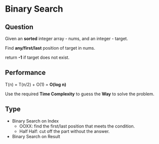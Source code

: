 # Binary Search

## Question

Given an **sorted** integer array - nums, and an integer - target.

Find **any/first/last** position of target in nums.

return **-1** if target does not exist.

## Performance

T(n) = T(n/2) + O(1) = **O(log n)**

Use the required **Time Complexity** to guess the **Way** to solve the problem.

## Type

* Binary Search on Index
  * OOXX: find the first/last position that meets the condition.
  * Half Half: cut off the part without the answer.
* Binary Search on Result

